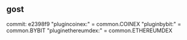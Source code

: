 ## gost ##
commit: e2398f9
"plugincoinex:" = common.COINEX
"pluginbybit:" = common.BYBIT
"pluginethereumdex:" = common.ETHEREUMDEX